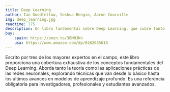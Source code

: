 ```yaml
---
title: Deep Learning
author: Ian Goodfellow, Yoshua Bengio, Aaron Courville
img: deep_learning.jpg
readtime: 775
description: Un libro fundamental sobre Deep Learning, que cubre tanto la teoría como las aplicaciones prácticas de redes neuronales avanzadas.
buy:
    spain: https://amzn.to/3EMNJKn
    usa: https://www.amazon.com/dp/0262035618
---
```


Escrito por tres de los mayores expertos en el campo, este libro proporciona una cobertura exhaustiva de los conceptos fundamentales del Deep Learning. Aborda tanto la teoría como las aplicaciones prácticas de las redes neuronales, explorando técnicas que van desde lo básico hasta los últimos avances en modelos de aprendizaje profundo. Es una referencia obligatoria para investigadores, profesionales y estudiantes avanzados.
